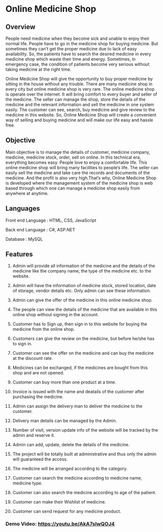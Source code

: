 # Online Medicine Shop

## Overview

People need medicine when they become sick and unable to enjoy their normal life. People have to go in the medicine shop for buying medicine. But sometimes they can’t get the proper medicine due to lack of easy availability. So, the patients have to search the desired medicine in every medicine shop which waste their time and energy. Sometimes, in emergency case, the condition of patients become very serious without taking medicine at the right time. 

Online Medicine Shop will give the opportunity to buy proper medicine by sitting in the house without any trouble. There are many medicine shop in every city but online medicine shop is very rare. The online medicine shop is operate over the internet. It will bring comfort to every buyer and seller of the medicine. The seller can manage the shop, store the details of the medicine and the relevant information and sell the medicine in one system easily. The customer can see, search, buy medicine and give review to the medicine in this website. So, Online Medicine Shop will create a convenient way of selling and buying medicine and will make our life easy and hassle free.

## Objective  

Main objective is to manage the details of customer, medicine company, medicine, medicine stock, order, sell on online. In this technical era, everything becomes easy. People love to enjoy a comfortable life. This online medicine shop will bring many facilities to people’s life. The seller can easily sell the medicine and take care the records and documents of the medicine. And the profit is also very high.That’s why, Online Medicine Shop is developed where the management system of the medicine shop is web based through which one can manage a medicine shop easily from anywhere at anytime.

## Languages

Front end Language : HTML, CSS, JavaScript

Back end Language : C#, ASP.NET

Database : MySQL


## Features

1. Admin will provide all information of the medicine and the details of the medicine like the company name, the type of the medicine etc. to the website.

2. Admin will have the information of medicine stock, stored location, date of storage, vendor details etc. Only admin can see these information.

3. Admin can give the offer of the medicine in this online medicine shop.

4. The people can view the details of the medicine that are available in this online shop without signing in the account.

5. Customer has to Sign up, then sign in to this website for buying the medicine from the online shop.

6. Customers can give the review on the medicine, but before he/she has to sign in.

7. Customer can see the offer on the medicine and can buy the medicine at the discount rate.

8. Medicines can be exchanged, if the medicines are bought from this shop and are not opened.

9. Customer can buy more than one product at a time.

10. Invoice is issued with the name and deatails of the customer after purchasing the medicine.

11. Admin can assign the delivery man to deliver the medicine to the customer.

12. Delivery man details can be managed by the Admin.

13. Number of visit, version update info of the website will be tracked by the admin and reserve it.

14. Admin can add, update, delete the details of the medicine.

15. The project will be totally built at administrative and thus only the admin will guaranteed the access. 

16. The medicine will be arranged according to the category.
17. Customer can search the medicine according to medicine name, medicine type.

18. Customer can also search the medicine according to age of the patient.

19. Customer can make their Wishlist of medicine.

20. Customer can send request for any medicine product.


### Demo Video: https://youtu.be/AkA7slwQOJ4
